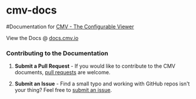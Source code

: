 cmv-docs
========

#Documentation for [CMV - The Configurable Viewer](http://cmv.io/)

View the Docs @ [docs.cmv.io](http://docs.cmv.io)

### Contributing to the Documentation

1. __Submit a Pull Request__ - If you would like to contribute to the CMV documents, [pull requests](https://github.com/cmv/cmv-docs/pulls) are welcome.

2. __Submit an Issue__ - Find a small typo and working with GitHub repos isn't your thing? Feel free to [submit an issue](https://github.com/cmv/cmv-docs/issues).
